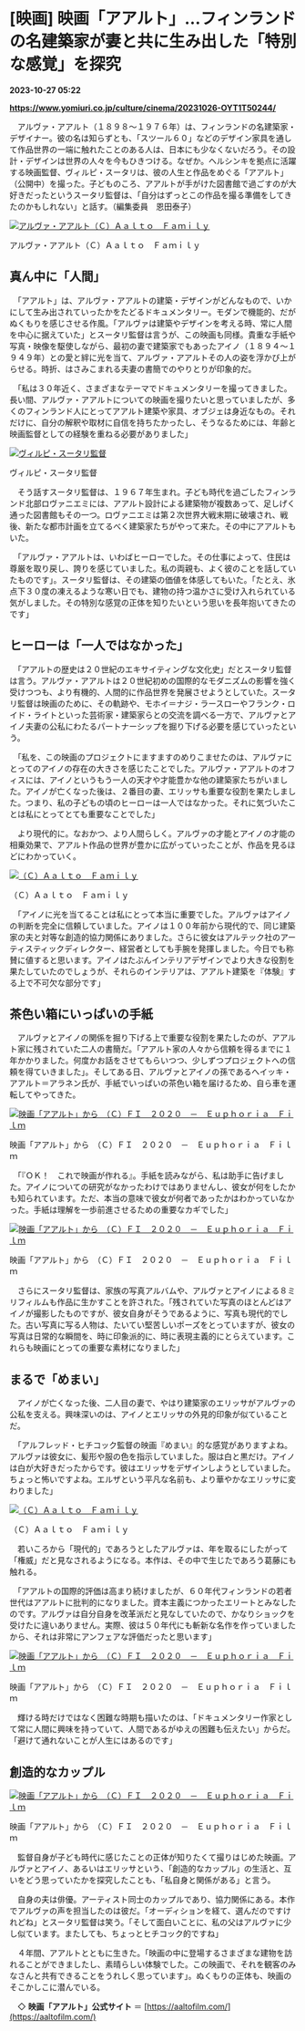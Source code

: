 # [映画] 映画「アアルト」…フィンランドの名建築家が妻と共に生み出した「特別な感覚」を探究

**2023-10-27 05:22**

**https://www.yomiuri.co.jp/culture/cinema/20231026-OYT1T50244/**

　アルヴァ・アアルト（１８９８～１９７６年）は、フィンランドの名建築家・デザイナー。彼の名は知らずとも、「スツール６０」などのデザイン家具を通して作品世界の一端に触れたことのある人は、日本にも少なくないだろう。その設計・デザインは世界の人々を今もひきつける。なぜか。ヘルシンキを拠点に活躍する映画監督、ヴィルピ・スータリは、彼の人生と作品をめぐる「アアルト」（公開中）を撮った。子どものころ、アアルトが手がけた図書館で過ごすのが大好きだったというスータリ監督は、「自分はずっとこの作品を撮る準備をしてきたのかもしれない」と話す。（編集委員　恩田泰子）

[![アルヴァ・アアルト（Ｃ）Ａａｌｔｏ　Ｆａｍｉｌｙ](https://www.yomiuri.co.jp/media/2023/10/20231026-OYT1I50158-1.jpg)](https://www.yomiuri.co.jp/pluralphoto/20231026-OYT1I50158/)

アルヴァ・アアルト（Ｃ）Ａａｌｔｏ　Ｆａｍｉｌｙ

真ん中に「人間」
--------

　「アアルト」は、アルヴァ・アアルトの建築・デザインがどんなもので、いかにして生み出されていったかをたどるドキュメンタリー。モダンで機能的、だがぬくもりを感じさせる作風。「アルヴァは建築やデザインを考える時、常に人間を中心に据えていた」とスータリ監督は言うが、この映画も同様。貴重な手紙や写真・映像を駆使しながら、最初の妻で建築家でもあったアイノ（１８９４～１９４９年）との愛と絆に光を当て、アルヴァ・アアルトその人の姿を浮かび上がらせる。時折、はさみこまれる夫妻の書簡でのやりとりが印象的だ。

　「私は３０年近く、さまざまなテーマでドキュメンタリーを撮ってきました。長い間、アルヴァ・アアルトについての映画を撮りたいと思っていましたが、多くのフィンランド人にとってアアルト建築や家具、オブジェは身近なもの。それだけに、自分の解釈や取材に自信を持ちたかったし、そうなるためには、年齢と映画監督としての経験を重ねる必要がありました」

[![ヴィルピ・スータリ監督](https://www.yomiuri.co.jp/media/2023/10/20231026-OYT1I50166-1.jpg)](https://www.yomiuri.co.jp/pluralphoto/20231026-OYT1I50166/)

ヴィルピ・スータリ監督

　そう話すスータリ監督は、１９６７年生まれ。子ども時代を過ごしたフィンランド北部ロヴァニエミには、アアルト設計による建築物が複数あって、足しげく通った図書館もその一つ。ロヴァニエミは第２次世界大戦末期に破壊され、戦後、新たな都市計画を立てるべく建築家たちがやって来た。その中にアアルトもいた。

　「アルヴァ・アアルトは、いわばヒーローでした。その仕事によって、住民は尊厳を取り戻し、誇りを感じていました。私の両親も、よく彼のことを話していたものです」。スータリ監督は、その建築の価値を体感してもいた。「たとえ、氷点下３０度の凍えるような寒い日でも、建物の持つ温かさに受け入れられている気がしました。その特別な感覚の正体を知りたいという思いを長年抱いてきたのです」

ヒーローは「一人ではなかった」
---------------

　「アアルトの歴史は２０世紀のエキサイティングな文化史」だとスータリ監督は言う。アルヴァ・アアルトは２０世紀初めの国際的なモダニズムの影響を強く受けつつも、より有機的、人間的に作品世界を発展させようとしていた。スータリ監督は映画のために、その軌跡や、モホイ＝ナジ・ラースローやフランク・ロイド・ライトといった芸術家・建築家らとの交流を調べる一方で、アルヴァとアイノ夫妻の公私にわたるパートナーシップを掘り下げる必要を感じていったという。

　「私を、この映画のプロジェクトにますますのめりこませたのは、アルヴァにとってのアイノの存在の大きさを感じたことでした。アルヴァ・アアルトのオフィスには、アイノというもう一人の天才や才能豊かな他の建築家たちがいました。アイノが亡くなった後は、２番目の妻、エリッサも重要な役割を果たしました。つまり、私の子どもの頃のヒーローは一人ではなかった。それに気づいたことは私にとってとても重要なことでした」

　より現代的に。なおかつ、より人間らしく。アルヴァの才能とアイノの才能の相乗効果で、アアルト作品の世界が豊かに広がっていったことが、作品を見るほどにわかっていく。

[![（Ｃ）Ａａｌｔｏ　Ｆａｍｉｌｙ](https://www.yomiuri.co.jp/media/2023/10/20231026-OYT1I50157-1.jpg)](https://www.yomiuri.co.jp/pluralphoto/20231026-OYT1I50157/)

（Ｃ）Ａａｌｔｏ　Ｆａｍｉｌｙ

　「アイノに光を当てることは私にとって本当に重要でした。アルヴァはアイノの判断を完全に信頼していました。アイノは１００年前から現代的で、同じ建築家の夫と対等な創造的協力関係にありました。さらに彼女はアルテック社のアーティスティックディレクター、経営者としても手腕を発揮しました。今日でも称賛に値すると思います。アイノはたぶんインテリアデザインでより大きな役割を果たしていたのでしょうが、それらのインテリアは、アアルト建築を『体験』する上で不可欠な部分です」

茶色い箱にいっぱいの手紙
------------

　アルヴァとアイノの関係を掘り下げる上で重要な役割を果たしたのが、アアルト家に残されていた二人の書簡だ。「アアルト家の人々から信頼を得るまでに１年かかりました。何度かお話をさせてもらいつつ、少しずつプロジェクトへの信頼を得ていきました」。そしてある日、アルヴァとアイノの孫であるへイッキ・アアルト＝アラネン氏が、手紙でいっぱいの茶色い箱を届けるため、自ら車を運転してやってきた。

[![映画「アアルト」から　（Ｃ）ＦＩ　２０２０　－　Ｅｕｐｈｏｒｉａ　Ｆｉｌｍ](https://www.yomiuri.co.jp/media/2023/10/20231026-OYT1I50160-1.jpg)](https://www.yomiuri.co.jp/pluralphoto/20231026-OYT1I50160/)

映画「アアルト」から　（Ｃ）ＦＩ　２０２０　－　Ｅｕｐｈｏｒｉａ　Ｆｉｌｍ

　「『ＯＫ！　これで映画が作れる』。手紙を読みながら、私は助手に告げました。アイノについての研究がなかったわけではありませんし、彼女が何をしたかも知られています。ただ、本当の意味で彼女が何者であったかはわかっていなかった。手紙は理解を一歩前進させるための重要なカギでした」

[![映画「アアルト」から　（Ｃ）ＦＩ　２０２０　－　Ｅｕｐｈｏｒｉａ　Ｆｉｌｍ](https://www.yomiuri.co.jp/media/2023/10/20231026-OYT1I50163-1.jpg)](https://www.yomiuri.co.jp/pluralphoto/20231026-OYT1I50163/)

映画「アアルト」から　（Ｃ）ＦＩ　２０２０　－　Ｅｕｐｈｏｒｉａ　Ｆｉｌｍ

　さらにスータリ監督は、家族の写真アルバムや、アルヴァとアイノによる８ミリフィルムも作品に生かすことを許された。「残されていた写真のほとんどはアイノが撮影したものですが、彼女自身がそうであるように、写真も現代的でした。古い写真に写る人物は、たいてい堅苦しいポーズをとっていますが、彼女の写真は日常的な瞬間を、時に印象派的に、時に表現主義的にとらえています。これらも映画にとっての重要な素材になりました」

まるで「めまい」
--------

　アイノが亡くなった後、二人目の妻で、やはり建築家のエリッサがアルヴァの公私を支える。興味深いのは、アイノとエリッサの外見的印象が似ていることだ。

　「アルフレッド・ヒチコック監督の映画『めまい』的な感覚がありますよね。アルヴァは彼女に、髪形や服の色を指示していました。服は白と黒だけ。アイノは白が大好きだったからです。彼はエリッサをデザインしようとしていました。ちょっと怖いですよね。エルザという平凡な名前も、より華やかなエリッサに変わりました」

[![（Ｃ）Ａａｌｔｏ　Ｆａｍｉｌｙ](https://www.yomiuri.co.jp/media/2023/10/20231026-OYT1I50161-1.jpg)](https://www.yomiuri.co.jp/pluralphoto/20231026-OYT1I50161/)

（Ｃ）Ａａｌｔｏ　Ｆａｍｉｌｙ

　若いころから「現代的」であろうとしたアルヴァは、年を取るにしたがって「権威」だと見なされるようになる。本作は、その中で生じたであろう葛藤にも触れる。

　「アアルトの国際的評価は高まり続けましたが、６０年代フィンランドの若者世代はアアルトに批判的になりました。資本主義につかったエリートとみなしたのです。アルヴァは自分自身を改革派だと見なしていたので、かなりショックを受けたに違いありません。実際、彼は５０年代にも斬新な名作を作っていましたから、それは非常にアンフェアな評価だったと思います」

[![映画「アアルト」から　（Ｃ）ＦＩ　２０２０　－　Ｅｕｐｈｏｒｉａ　Ｆｉｌｍ](https://www.yomiuri.co.jp/media/2023/10/20231026-OYT1I50159-1.jpg)](https://www.yomiuri.co.jp/pluralphoto/20231026-OYT1I50159/)

映画「アアルト」から　（Ｃ）ＦＩ　２０２０　－　Ｅｕｐｈｏｒｉａ　Ｆｉｌｍ

　輝ける時だけではなく困難な時期も描いたのは、「ドキュメンタリー作家として常に人間に興味を持っていて、人間であるがゆえの困難も伝えたい」からだ。「避けて通れないことが人生にはあるのです」

創造的なカップル
--------

[![映画「アアルト」から　（Ｃ）ＦＩ　２０２０　－　Ｅｕｐｈｏｒｉａ　Ｆｉｌｍ](https://www.yomiuri.co.jp/media/2023/10/20231026-OYT1I50164-1.jpg)](https://www.yomiuri.co.jp/pluralphoto/20231026-OYT1I50164/)

映画「アアルト」から　（Ｃ）ＦＩ　２０２０　－　Ｅｕｐｈｏｒｉａ　Ｆｉｌｍ

　監督自身が子ども時代に感じたことの正体が知りたくて撮りはじめた映画。アルヴァとアイノ、あるいはエリッサという、「創造的なカップル」の生活と、互いをどう思っていたかを探究したことも、「私自身と関係がある」と言う。

　自身の夫は俳優。アーティスト同士のカップルであり、協力関係にある。本作でアルヴァの声を担当したのは彼だ。「オーディションを経て、選んだのですけれどね」とスータリ監督は笑う。「そして面白いことに、私の父はアルヴァに少し似ています。またしても、ちょっとヒチコック的ですね」

　４年間、アアルトとともに生きた。「映画の中に登場するさまざまな建物を訪れることができましたし、素晴らしい体験でした。この映画で、それを観客のみなさんと共有できることをうれしく思っています」。ぬくもりの正体も、映画のそこかしこに潜んでいる。

　◇ **映画「アアルト」公式サイト** ＝ [https://aaltofilm.com/](https://aaltofilm.com/)